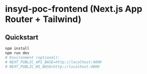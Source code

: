 # insyd-poc-frontend (Next.js App Router + Tailwind)

## Quickstart
```bash
npm install
npm run dev
# Environment (optional):
# NEXT_PUBLIC_API_BASE=http://localhost:4000
# NEXT_PUBLIC_WS_BASE=http://localhost:4000
```

